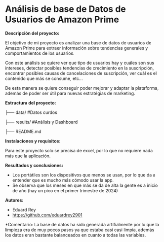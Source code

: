 # Análisis de base de Datos de Usuarios de Amazon Prime


**Descripción del proyecto:**

El objetivo de mi proyecto es analizar una base de datos de usuarios de Amazon Prime para extraer información sobre tendencias generales y comportamientos de los usuarios.

Con este análisis se quiere ver que tipo de usuarios hay y cuáles son sus intereses, detectar posibles tendencias de crecimiento en la suscripción, encontrar posibles causas de cancelaciones de suscripción, ver cuál es el contenido que más se consume, etc...

De esta manera se quiere conseguir poder mejorar y adaptar la plataforma, además de poder ser útil para nuevas estratégias de marketing.


**Estructura del proyecto:**

├── data/    #Datos curdos

├── results/    #Análisis y Dashboard

├── README.md



**Instalaciones y requisitos:**

Para este proyecto solo se precisa de excel, por lo que no requiere nada más que la aplicación.


**Resultados y conclusiones:**

  - Los portátiles son los dispositivos que menos se usan, por lo que da a entender que es mucho más cómodo usar la app.
  - Se observa que los meses en que más se da de alta la gente es a inicio de año (hay un pico en el primer trimestre de 2024)


**Autores:**
  - Eduard Rey
  - https://github.com/eduardrey2901





*Comentario: La base de datos ha sido generada artifialmente por lo que la limpieza era de muy pocos pasos ya que estaba casi casi limpia, además los datos eran bastante balanceados en cuanto a todas las variables.
